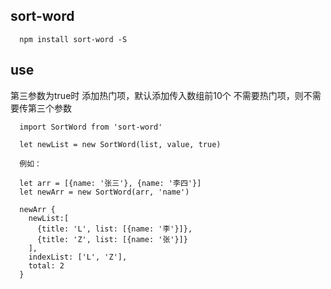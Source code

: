 ## sort-word

```
  npm install sort-word -S
```
## use

  第三参数为true时 添加热门项，默认添加传入数组前10个
  不需要热门项，则不需要传第三个参数

``` 
  import SortWord from 'sort-word'

  let newList = new SortWord(list, value, true)

  例如：

  let arr = [{name: '张三'}, {name: '李四'}]
  let newArr = new SortWord(arr, 'name')

  newArr {
    newList:[
      {title: 'L', list: [{name: '李'}]},
      {title: 'Z', list: [{name: '张'}]}
    ],
    indexList: ['L', 'Z'],
    total: 2
  }

```